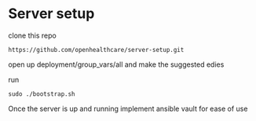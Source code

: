 # Server setup
clone this repo
```
https://github.com/openhealthcare/server-setup.git
```

open up deployment/group_vars/all
and make the suggested edies

run

```
sudo ./bootstrap.sh
```

Once the server is up and running implement ansible vault for ease of use
